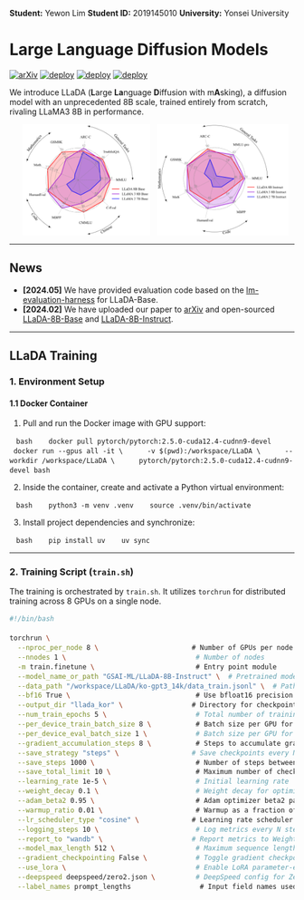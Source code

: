**Student:** Yewon Lim
**Student ID:** 2019145010
**University:** Yonsei University

# Large Language Diffusion Models

[![arXiv](https://img.shields.io/badge/arXiv-2502.09992-red.svg)](https://arxiv.org/abs/2502.09992)
[![deploy](https://img.shields.io/badge/Hugging%20Face%20-LLaDA_Base%20-FFEB3B)](https://huggingface.co/GSAI-ML/LLaDA-8B-Base)
[![deploy](https://img.shields.io/badge/Hugging%20Face%20-LLaDA_Instruct%20-FFEB3B)](https://huggingface.co/GSAI-ML/LLaDA-8B-Instruct)
[![deploy](https://img.shields.io/badge/🤗%20Hugging%20Face%20-Spaces%20demo%20-blue)](https://huggingface.co/spaces/multimodalart/LLaDA)

We introduce LLaDA (**L**arge **La**nguage **D**iffusion with m**A**sking), a diffusion model with an unprecedented 8B scale, trained entirely from scratch, rivaling LLaMA3 8B in performance.

<div style="display: flex; justify-content: center; flex-wrap: wrap;">
    <img src="./imgs/LLaDA_vs_LLaMA.svg" style="width: 45%" />
    <img src="./imgs/LLaDA_vs_LLaMA_chat.svg" style="width: 46%" />
</div>

---

## News
- **[2024.05]** We have provided evaluation code based on the [lm-evaluation-harness](https://github.com/EleutherAI/lm-evaluation-harness) for LLaDA-Base.
- **[2024.02]** We have uploaded our paper to [arXiv](https://arxiv.org/abs/2502.09992) and open-sourced [LLaDA-8B-Base](https://huggingface.co/GSAI-ML/LLaDA-8B-Base) and [LLaDA-8B-Instruct](https://huggingface.co/GSAI-ML/LLaDA-8B-Instruct).

---

## LLaDA Training

### 1. Environment Setup

#### 1.1 Docker Container

1. Pull and run the Docker image with GPU support:

   ```bash
   docker pull pytorch/pytorch:2.5.0-cuda12.4-cudnn9-devel
   docker run --gpus all -it \
     -v $(pwd):/workspace/LLaDA \
     --workdir /workspace/LLaDA \
     pytorch/pytorch:2.5.0-cuda12.4-cudnn9-devel bash
   ```

2. Inside the container, create and activate a Python virtual environment:

   ```bash
   python3 -m venv .venv
   source .venv/bin/activate
   ```

3. Install project dependencies and synchronize:

   ```bash
   pip install uv
   uv sync
   ```

---

### 2. Training Script (`train.sh`)

The training is orchestrated by `train.sh`. It utilizes `torchrun` for distributed training across 8 GPUs on a single node.

```bash
#!/bin/bash

torchrun \
  --nproc_per_node 8 \                       # Number of GPUs per node
  --nnodes 1 \                                # Number of nodes
  -m train.finetune \                         # Entry point module
  --model_name_or_path "GSAI-ML/LLaDA-8B-Instruct" \  # Pretrained model to fine-tune
  --data_path "/workspace/LLaDA/ko-gpt3_14k/data_train.jsonl" \  # Path to training data
  --bf16 True \                               # Use bfloat16 precision
  --output_dir "llada_kor" \                 # Directory for checkpoints and logs
  --num_train_epochs 5 \                      # Total number of training epochs
  --per_device_train_batch_size 8 \           # Batch size per GPU for training
  --per_device_eval_batch_size 1 \            # Batch size per GPU for evaluation
  --gradient_accumulation_steps 8 \           # Steps to accumulate gradients before updating
  --save_strategy "steps" \                  # Save checkpoints every N steps
  --save_steps 1000 \                         # Number of steps between checkpoint saves
  --save_total_limit 10 \                     # Maximum number of checkpoints to keep
  --learning_rate 1e-5 \                      # Initial learning rate
  --weight_decay 0.1 \                        # Weight decay for optimizer
  --adam_beta2 0.95 \                         # Adam optimizer beta2 parameter
  --warmup_ratio 0.01 \                       # Warmup as a fraction of total steps
  --lr_scheduler_type "cosine" \             # Learning rate scheduler type
  --logging_steps 10 \                        # Log metrics every N steps
  --report_to "wandb" \                      # Report metrics to Weights & Biases
  --model_max_length 512 \                    # Maximum sequence length
  --gradient_checkpointing False \            # Toggle gradient checkpointing
  --use_lora \                                # Enable LoRA parameter-efficient fine-tuning
  --deepspeed deepspeed/zero2.json \          # DeepSpeed config for Zero2 optimization
  --label_names prompt_lengths                 # Input field names used as labels
```
